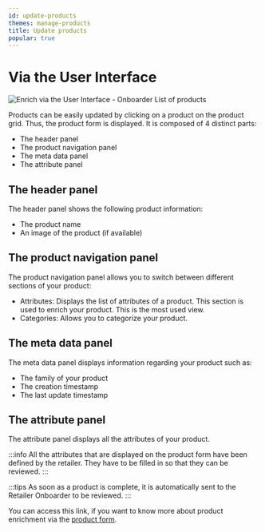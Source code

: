 ```yaml
---
id: update-products
themes: manage-products
title: Update products
popular: true
---
```


# Via the User Interface

![Enrich via the User Interface - Onboarder List of products](../img/SUPPLIER_PEF.png)

Products can be easily updated by clicking on a product on the product grid. Thus, the product form is displayed.
It is composed of 4 distinct parts:
* The header panel
* The product navigation panel
* The meta data panel
* The attribute panel

## The header panel

The header panel shows the following product information:
* The product name
* An image of the product (if available)

## The product navigation panel

The product navigation panel allows you to switch between different sections of your product:
* Attributes: Displays the list of attributes of a product. This section is used to enrich your product. This is the most used view.
* Categories: Allows you to categorize your product.

## The meta data panel

The meta data panel displays information regarding your product such as:
* The family of your product
* The creation timestamp
* The last update timestamp

## The attribute panel

The attribute panel displays all the attributes of your product.

:::info
All the attributes that are displayed on the product form have been defined by the retailer. They have to be filled in so that they can be reviewed.
:::

:::tips
As soon as a product is complete, it is automatically sent to the Retailer Onboarder to be reviewed.
:::

You can access this link, if you want to know more about product enrichment via the [product form](https://help.akeneo.com/articles/work-on-a-product.html#mainContent).
